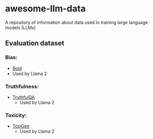 # awesome-llm-data
A repository of information about data used in training large language models (LLMs)


## Evaluation dataset
### **Bias**:
*  [Bold](https://arxiv.org/pdf/2101.11718)
  * Used by Llama 2
 
### **Truthfulness**: 
* [TruthfulQA](https://arxiv.org/pdf/2109.07958)
  * Used by Llama 2
 
### **Toxicity**:
* [ToxiGen](https://arxiv.org/pdf/2203.09509)
  * Used by Llama 2
